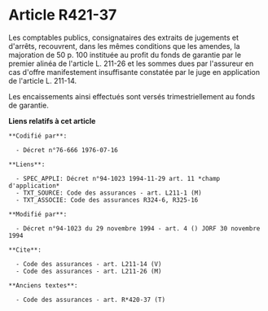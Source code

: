 # Article R421-37

Les comptables publics, consignataires des extraits de jugements et d'arrêts, recouvrent, dans les mêmes conditions que les
amendes, la majoration de 50 p. 100 instituée au profit du fonds de garantie par le premier alinéa de l'article L. 211-26 et
les sommes dues par l'assureur en cas d'offre manifestement insuffisante constatée par le juge en application de l'article L.
211-14.

Les encaissements ainsi effectués sont versés trimestriellement au fonds de garantie.

**Liens relatifs à cet article**

	**Codifié par**:

	  - Décret n°76-666 1976-07-16

	**Liens**:

	  - SPEC_APPLI: Décret n°94-1023 1994-11-29 art. 11 *champ d'application*
	  - TXT_SOURCE: Code des assurances - art. L211-1 (M)
	  - TXT_ASSOCIE: Code des assurances R324-6, R325-16

	**Modifié par**:

	  - Décret n°94-1023 du 29 novembre 1994 - art. 4 () JORF 30 novembre 1994

	**Cite**:

	  - Code des assurances - art. L211-14 (V)
	  - Code des assurances - art. L211-26 (M)

	**Anciens textes**:

	  - Code des assurances - art. R*420-37 (T)

